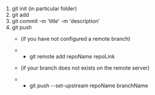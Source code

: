 1. git init (in particular folder)
2. git add <file1path> <file2path> <file3path>
3. git commit -m 'title' -m 'description'
4. git push
    * (if you have not configured a remote branch)
    * * git remote add repoName repoLink

    * (if your branch does not exists on the remote server)
    * * git push --set-upstream repoName branchName